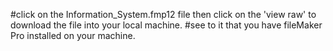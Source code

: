 #click on the Information_System.fmp12 file then click on the 'view raw' to download the file into your local machine. 
#see to it that you have fileMaker Pro installed on your machine.
